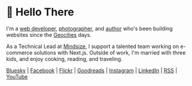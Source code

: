 # 👋 Hello There

I'm a [web developer](https://www.linkedin.com/in/gregrickaby/), [photographer](https://flickr.com/photos/gregrickaby), and [author](https://www.amazon.com/author/gregrickaby) who's been building websites since the [Geocities](https://gregrickaby.com/geocities) days.

As a Technical Lead at [Mindsize](https://mindsize.com), I support a talented team working on e-commerce solutions with Next.js. Outside of work, I'm married with three kids, and enjoy cooking, reading, and traveling.

[Bluesky](https://bsky.app/profile/gregrickaby.bsky.social) | [Facebook](https://www.facebook.com/gregrickaby) | [Flickr](https://flickr.com/photos/gregrickaby) | [Goodreads](https://www.goodreads.com/author/show/16999736.Greg_Rickaby) | [Instagram](https://www.instagram.com/gregoryrickaby) | [LinkedIn](https://linkedin.com/in/gregrickaby/) | [RSS](https://gregrickaby.com/feed.xml) | [YouTube](https://www.youtube.com/@GregRickaby)
